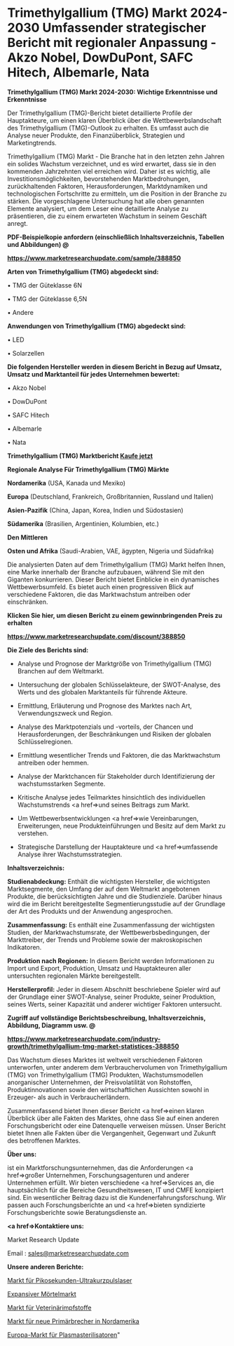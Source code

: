 # Trimethylgallium (TMG) Markt 2024-2030 Umfassender strategischer Bericht mit regionaler Anpassung - Akzo Nobel, DowDuPont, SAFC Hitech, Albemarle, Nata

<strong>Trimethylgallium (TMG) Markt 2024-2030: Wichtige Erkenntnisse und Erkenntnisse</strong>

Der Trimethylgallium (TMG)-Bericht bietet detaillierte Profile der Hauptakteure, um einen klaren Überblick über die Wettbewerbslandschaft des Trimethylgallium (TMG)-Outlook zu erhalten. Es umfasst auch die Analyse neuer Produkte, den Finanzüberblick, Strategien und Marketingtrends.

Trimethylgallium (TMG) Markt - Die Branche hat in den letzten zehn Jahren ein solides Wachstum verzeichnet, und es wird erwartet, dass sie in den kommenden Jahrzehnten viel erreichen wird. Daher ist es wichtig, alle Investitionsmöglichkeiten, bevorstehenden Marktbedrohungen, zurückhaltenden Faktoren, Herausforderungen, Marktdynamiken und technologischen Fortschritte zu ermitteln, um die Position in der Branche zu stärken. Die vorgeschlagene Untersuchung hat alle oben genannten Elemente analysiert, um dem Leser eine detaillierte Analyse zu präsentieren, die zu einem erwarteten Wachstum in seinem Geschäft anregt.



<strong><b>PDF-Beispielkopie anfordern (einschließlich Inhaltsverzeichnis, Tabellen und Abbildungen) @ </b></strong>

<strong><a href=https://www.marketresearchupdate.com/sample/388850>

<strong>https://www.marketresearchupdate.com/sample/388850</u></a></strong></strong>



<strong>Arten von Trimethylgallium (TMG) abgedeckt sind:</strong>

• TMG der Güteklasse 6N

• TMG der Güteklasse 6,5N

• Andere



<strong>Anwendungen von Trimethylgallium (TMG) abgedeckt sind:</strong>

• LED

• Solarzellen



<strong>Die folgenden Hersteller werden in diesem Bericht in Bezug auf Umsatz, Umsatz und Marktanteil für jedes Unternehmen bewertet:</strong>

• Akzo Nobel

• DowDuPont

• SAFC Hitech

• Albemarle

• Nata



<strong>Trimethylgallium (TMG) Marktbericht <a href=https://www.marketresearchupdate.com/buynow/388850>Kaufe jetzt</a></strong>



<strong>Regionale Analyse Für Trimethylgallium (TMG) Märkte</strong>



<strong>Nordamerika</strong> (USA, Kanada und Mexiko)



<strong>Europa</strong> (Deutschland, Frankreich, Großbritannien, Russland und Italien)



<strong>Asien-Pazifik</strong> (China, Japan, Korea, Indien und Südostasien)



<strong>Südamerika</strong> (Brasilien, Argentinien, Kolumbien, etc.)



<strong>Den Mittleren</strong> 

<strong>Osten und Afrika</strong> (Saudi-Arabien, VAE, ägypten, Nigeria und Südafrika)

Die analysierten Daten auf dem Trimethylgallium (TMG) Markt helfen Ihnen, eine Marke innerhalb der Branche aufzubauen, während Sie mit den Giganten konkurrieren. Dieser Bericht bietet Einblicke in ein dynamisches Wettbewerbsumfeld. Es bietet auch einen progressiven Blick auf verschiedene Faktoren, die das Marktwachstum antreiben oder einschränken.



<strong>Klicken Sie hier, um diesen Bericht zu einem gewinnbringenden Preis zu erhalten
</strong>

<strong><a href=https://www.marketresearchupdate.com/discount/388850>https://www.marketresearchupdate.com/discount/388850</b></u></strong></a>



<strong>Die Ziele des Berichts sind:</strong>

- Analyse und Prognose der Marktgröße von Trimethylgallium (TMG) Branchen auf dem Weltmarkt.

- Untersuchung der globalen Schlüsselakteure, der SWOT-Analyse, des Werts und des globalen Marktanteils für führende Akteure.

- Ermittlung, Erläuterung und Prognose des Marktes nach Art, Verwendungszweck und Region.

- Analyse des Marktpotenzials und -vorteils, der Chancen und Herausforderungen, der Beschränkungen und Risiken der globalen Schlüsselregionen.

- Ermittlung wesentlicher Trends und Faktoren, die das Marktwachstum antreiben oder hemmen.

- Analyse der Marktchancen für Stakeholder durch Identifizierung der wachstumsstarken Segmente.

- Kritische Analyse jedes Teilmarktes hinsichtlich des individuellen Wachstumstrends <a href=>und</a> seines Beitrags zum Markt.

- Um Wettbewerbsentwicklungen <a href=>wie</a> Vereinbarungen, Erweiterungen, neue Produkteinführungen und Besitz auf dem Markt zu verstehen.

- Strategische Darstellung der Hauptakteure und <a href=>umfas</a>sende Analyse ihrer Wachstumsstrategien.



<strong>Inhaltsverzeichnis:</strong>



<strong>Studienabdeckung:</strong> Enthält die wichtigsten Hersteller, die wichtigsten Marktsegmente, den Umfang der auf dem Weltmarkt angebotenen Produkte, die berücksichtigten Jahre und die Studienziele. Darüber hinaus wird die im Bericht bereitgestellte Segmentierungsstudie auf der Grundlage der Art des Produkts und der Anwendung angesprochen.



<strong>Zusammenfassung:</strong> Es enthält eine Zusammenfassung der wichtigsten Studien, der Marktwachstumsrate, der Wettbewerbsbedingungen, der Markttreiber, der Trends und Probleme sowie der makroskopischen Indikatoren.



<strong>Produktion nach Regionen:</strong> In diesem Bericht werden Informationen zu Import und Export, Produktion, Umsatz und Hauptakteuren aller untersuchten regionalen Märkte bereitgestellt.



<strong>Herstellerprofil:</strong> Jeder in diesem Abschnitt beschriebene Spieler wird auf der Grundlage einer SWOT-Analyse, seiner Produkte, seiner Produktion, seines Werts, seiner Kapazität und anderer wichtiger Faktoren untersucht.



<strong><b>Zugriff auf vollständige Berichtsbeschreibung, Inhaltsverzeichnis, Abbildung, Diagramm usw. @ </b></strong>

<strong><a href=https://www.marketresearchupdate.com/industry-growth/trimethylgallium-tmg-market-statistices-388850>https://www.marketresearchupdate.com/industry-growth/trimethylgallium-tmg-market-statistices-388850</a></strong>

Das Wachstum dieses Marktes ist weltweit verschiedenen Faktoren unterworfen, unter anderem dem Verbrauchervolumen von Trimethylgallium (TMG) von Trimethylgallium (TMG) Produkten, Wachstumsmodellen anorganischer Unternehmen, der Preisvolatilität von Rohstoffen, Produktinnovationen sowie den wirtschaftlichen Aussichten sowohl in Erzeuger- als auch in Verbraucherländern.

Zusammenfassend bietet Ihnen dieser Bericht <a href=>einen</a> klaren Überblick über alle Fakten des Marktes, ohne dass Sie auf einen anderen Forschungsbericht oder eine Datenquelle verweisen müssen. Unser Bericht bietet Ihnen alle Fakten über die Vergangenheit, Gegenwart und Zukunft des betroffenen Marktes.



<strong>Über uns:</strong>

 ist ein Marktforschungsunternehmen, das die Anforderungen <a href=>großer</a> Unternehmen, Forschungsagenturen und anderer Unternehmen erfüllt. Wir bieten verschiedene <a href=>Services</a> an, die hauptsächlich für die Bereiche Gesundheitswesen, IT und CMFE konzipiert sind. Ein wesentlicher Beitrag dazu ist die Kundenerfahrungsforschung. Wir passen auch Forschungsberichte an und <a href=>bieten</a> syndizierte Forschungsberichte sowie Beratungsdienste an.



<strong><a href=>Kontaktiere uns:</a></strong>

Market Research Update

Email : sales@marketresearchupdate.com



<strong>Unsere anderen Berichte:</strong>

<a href=https://www.linkedin.com/pulse/picosecond-ultrafast-laser-market-size>Markt für Pikosekunden-Ultrakurzpulslaser</a>

<a href=https://www.linkedin.com/pulse/expansive-mortar-market-size-share-outlook-growth>Expansiver Mörtelmarkt</a>

<a href=https://www.linkedin.com/pulse/veterinary-vaccines-market-analysis-segment-region>Markt für Veterinärimpfstoffe</a>

<a href=https://www.linkedin.com/pulse/north-america-new-primary-crushers-market-current>Markt für neue Primärbrecher in Nordamerika</a>

<a href=https://www.linkedin.com/pulse/europe-plasma-sterilizer-market-2030-future-demand-analysis>Europa-Markt für Plasmasterilisatoren</a>"
